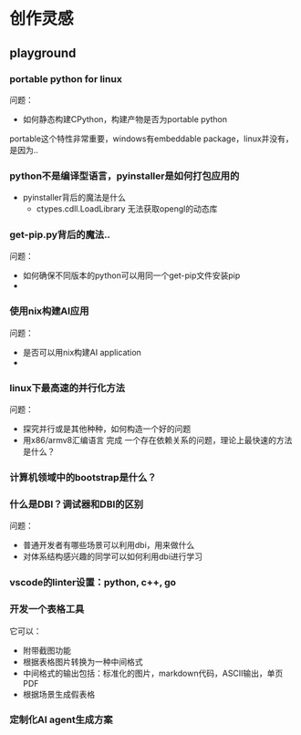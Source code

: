 # 创作灵感

## playground
### portable python for linux

问题：
* 如何静态构建CPython，构建产物是否为portable python

portable这个特性非常重要，windows有embeddable package，linux并没有，是因为..


### python不是编译型语言，pyinstaller是如何打包应用的
* pyinstaller背后的魔法是什么
    * ctypes.cdll.LoadLibrary 无法获取opengl的动态库

### get-pip.py背后的魔法..

问题：
* 如何确保不同版本的python可以用同一个get-pip文件安装pip
* 

### 使用nix构建AI应用

问题：
* 是否可以用nix构建AI application
* 

### linux下最高速的并行化方法

问题：
* 探究并行或是其他种种，如何构造一个好的问题
* 用x86/armv8汇编语言 完成 一个存在依赖关系的问题，理论上最快速的方法是什么？   

### 计算机领域中的bootstrap是什么？

### 什么是DBI？调试器和DBI的区别

问题：
* 普通开发者有哪些场景可以利用dbi，用来做什么
* 对体系结构感兴趣的同学可以如何利用dbi进行学习

### vscode的linter设置：python, c++, go



### 开发一个表格工具

它可以：

* 附带截图功能
* 根据表格图片转换为一种中间格式
* 中间格式的输出包括：标准化的图片，markdown代码，ASCII输出，单页PDF
* 根据场景生成假表格



### 定制化AI agent生成方案

